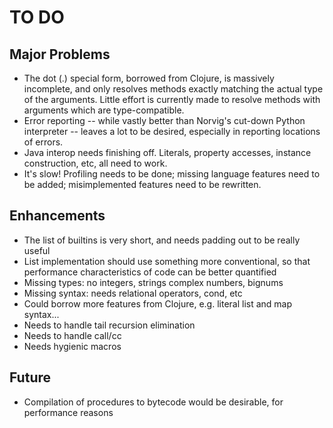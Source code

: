 TO DO
=====

Major Problems
--------------

* The dot (.) special form, borrowed from Clojure, is massively incomplete,
  and only resolves methods exactly matching the actual type of the arguments.
  Little effort is currently made to resolve methods with arguments which are
  type-compatible.
* Error reporting -- while vastly better than Norvig's cut-down Python 
  interpreter -- leaves a lot to be desired, especially in reporting locations
  of errors.
* Java interop needs finishing off.  Literals, property accesses, instance
  construction, etc, all need to work.
* It's slow! Profiling needs to be done; missing language features need to be
  added; misimplemented features need to be rewritten.
  

Enhancements
------------

* The list of builtins is very short, and needs padding out to be really useful
* List implementation should use something more conventional, so that
  performance characteristics of code can be better quantified
* Missing types: no integers, strings complex numbers, bignums
* Missing syntax: needs relational operators, cond, etc
* Could borrow more features from Clojure, e.g. literal list and map syntax...
* Needs to handle tail recursion elimination
* Needs to handle call/cc
* Needs hygienic macros

Future
------

* Compilation of procedures to bytecode would be desirable, for performance 
  reasons
